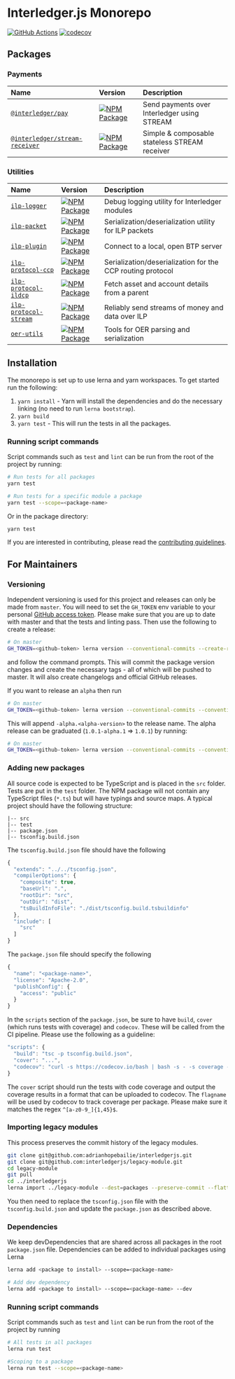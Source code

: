 # Interledger.js Monorepo

[![GitHub Actions](https://img.shields.io/github/workflow/status/interledgerjs/interledgerjs/master.svg?style=flat&logo=github)](https://circleci.com/gh/interledgerjs/interledgerjs/master)
[![codecov](https://codecov.io/gh/interledgerjs/interledgerjs/branch/master/graph/badge.svg)](https://codecov.io/gh/interledgerjs/interledgerjs)

## Packages

### Payments

| Name                                                         | Version                                                                                                                                                     | Description                                   |
| :----------------------------------------------------------- | :---------------------------------------------------------------------------------------------------------------------------------------------------------- | :-------------------------------------------- |
| [`@interledger/pay`](./packages/pay)                         | [![NPM Package](https://img.shields.io/npm/v/@interledger/pay.svg?style=flat&logo=npm)](https://npmjs.org/package/@interledger/pay)                         | Send payments over Interledger using STREAM   |
| [`@interledger/stream-receiver`](./packages/stream-receiver) | [![NPM Package](https://img.shields.io/npm/v/@interledger/stream-receiver.svg?style=flat&logo=npm)](https://npmjs.org/package/@interledger/stream-receiver) | Simple & composable stateless STREAM receiver |

### Utilities

| Name                                                    | Version                                                                                                                                   | Description                                                |
| :------------------------------------------------------ | :---------------------------------------------------------------------------------------------------------------------------------------- | :--------------------------------------------------------- |
| [`ilp-logger`](./packages/ilp-logger)                   | [![NPM Package](https://img.shields.io/npm/v/ilp-logger.svg?style=flat&logo=npm)](https://npmjs.org/package/ilp-logger)                   | Debug logging utility for Interledger modules              |
| [`ilp-packet`](./packages/ilp-packet)                   | [![NPM Package](https://img.shields.io/npm/v/ilp-packet.svg?style=flat&logo=npm)](https://npmjs.org/package/ilp-packet)                   | Serialization/deserialization utility for ILP packets      |
| [`ilp-plugin`](./packages/ilp-plugin)                   | [![NPM Package](https://img.shields.io/npm/v/ilp-plugin.svg?style=flat&logo=npm)](https://npmjs.org/package/ilp-plugin)                   | Connect to a local, open BTP server                        |
| [`ilp-protocol-ccp`](./packages/ilp-protocol-ccp)       | [![NPM Package](https://img.shields.io/npm/v/ilp-protocol-ccp.svg?style=flat&logo=npm)](https://npmjs.org/package/ilp-protocol-ccp)       | Serialization/deserialization for the CCP routing protocol |
| [`ilp-protocol-ildcp`](./packages/ilp-protocol-ildcp)   | [![NPM Package](https://img.shields.io/npm/v/ilp-protocol-ildcp.svg?style=flat&logo=npm)](https://npmjs.org/package/ilp-protocol-ildcp)   | Fetch asset and account details from a parent              |
| [`ilp-protocol-stream`](./packages/ilp-protocol-stream) | [![NPM Package](https://img.shields.io/npm/v/ilp-protocol-stream.svg?style=flat&logo=npm)](https://npmjs.org/package/ilp-protocol-stream) | Reliably send streams of money and data over ILP           |
| [`oer-utils`](./packages/oer-utils)                     | [![NPM Package](https://img.shields.io/npm/v/oer-utils.svg?style=flat&logo=npm)](https://npmjs.org/package/oer-utils)                     | Tools for OER parsing and serialization                    |
 
## Installation

The monorepo is set up to use lerna and yarn workspaces. To get started run the following:

1. `yarn install` - Yarn will install the dependencies and do the necessary linking (no need to run `lerna bootstrap`).
2. `yarn build`
3. `yarn test` - This will run the tests in all the packages.

### Running script commands

Script commands such as `test` and `lint` can be run from the root of the project by running:

```sh
# Run tests for all packages
yarn test

# Run tests for a specific module a package
yarn test --scope=<package-name>
```

Or in the package directory:

```sh
yarn test
```

If you are interested in contributing, please read the [contributing guidelines](./CONTRIBUTING.md).

## For Maintainers

### Versioning

Independent versioning is used for this project and releases can only be made from `master`. You will need to set the `GH_TOKEN` env variable to your
personal [GitHub access token](https://github.com/settings/tokens). Please make sure that you are up to date with master and that the tests and linting pass. Then use the following to create a release:

```sh
# On master
GH_TOKEN=<github-token> lerna version --conventional-commits --create-release github
```

and follow the command prompts. This will commit the package version changes and create the necessary tags - all of which will be pushed to master. It will also create changelogs and official GitHub releases.

If you want to release an `alpha` then run

```sh
# On master
GH_TOKEN=<github-token> lerna version --conventional-commits --conventional-prerelease --create-release github
```

This will append `-alpha.<alpha-version>` to the release name. The alpha release can be graduated (`1.0.1-alpha.1` => `1.0.1`) by running:

```sh
# On master
GH_TOKEN=<github-token> lerna version --conventional-commits --conventional-graduate --create-release github
```

### Adding new packages

All source code is expected to be TypeScript and is placed in the `src` folder. Tests are put in the `test` folder.
The NPM package will not contain any TypeScript files (`*.ts`) but will have typings and source maps. A typical project should have the following structure:

```
|-- src
|-- test
|-- package.json
|-- tsconfig.build.json
```

The `tsconfig.build.json` file should have the following

```js
{
  "extends": "../../tsconfig.json",
  "compilerOptions": {
    "composite": true,
    "baseUrl": ".",
    "rootDir": "src",
    "outDir": "dist",
    "tsBuildInfoFile": "./dist/tsconfig.build.tsbuildinfo"
  },
  "include": [
    "src"
  ]
}
```

The `package.json` file should specify the following

```js
{
  "name": "<package-name>",
  "license": "Apache-2.0",
  "publishConfig": {
    "access": "public"
  }
}
```

In the `scripts` section of the `package.json`, be sure to have `build`, `cover` (which runs tests with coverage) and `codecov`. These will be called from the CI pipeline. Please use the following as a guideline:

```js
"scripts": {
  "build": "tsc -p tsconfig.build.json",
  "cover": "...",
  "codecov": "curl -s https://codecov.io/bash | bash -s - -s coverage -F <flagname>"
}
```

The `cover` script should run the tests with code coverage and output the coverage results in a format that can be uploaded to codecov. The `flagname` will be used by codecov to track coverage per package. Please make sure it matches the regex `^[a-z0-9_]{1,45}$`.

### Importing legacy modules

This process preserves the commit history of the legacy modules.

```sh
git clone git@github.com:adrianhopebailie/interledgerjs.git
git clone git@github.com:interledgerjs/legacy-module.git
cd legacy-module
git pull
cd ../interledgerjs
lerna import ../legacy-module --dest=packages --preserve-commit --flatten
```

You then need to replace the `tsconfig.json` file with the `tsconfig.build.json` and update the `package.json` as described above.

### Dependencies

We keep devDependencies that are shared across all packages in the root `package.json` file. Dependencies can be added to individual packages using Lerna

```sh
lerna add <package to install> --scope=<package-name>

# Add dev dependency
lerna add <package to install> --scope=<package-name> --dev
```

### Running script commands

Script commands such as `test` and `lint` can be run from the root of the project by running

```sh
# All tests in all packages
lerna run test

#Scoping to a package
lerna run test --scope=<package-name>
```
